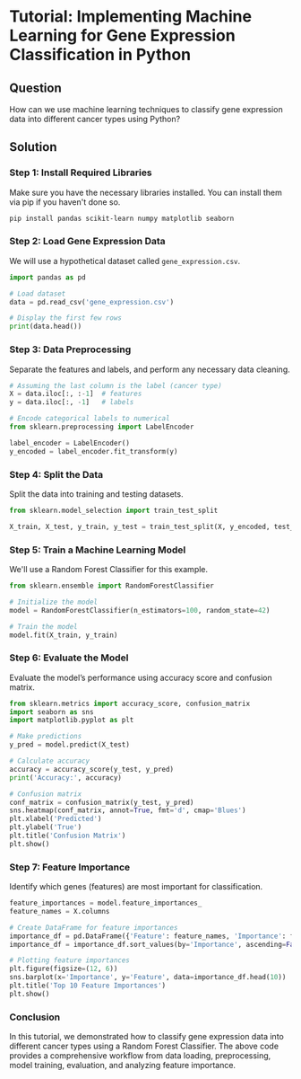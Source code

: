 # Tutorial: Implementing Machine Learning for Gene Expression Classification in Python

## Question
How can we use machine learning techniques to classify gene expression data into different cancer types using Python?

## Solution

### Step 1: Install Required Libraries
Make sure you have the necessary libraries installed. You can install them via pip if you haven't done so.

```bash
pip install pandas scikit-learn numpy matplotlib seaborn
```

### Step 2: Load Gene Expression Data
We will use a hypothetical dataset called `gene_expression.csv`.

```python
import pandas as pd

# Load dataset
data = pd.read_csv('gene_expression.csv')

# Display the first few rows
print(data.head())
```

### Step 3: Data Preprocessing
Separate the features and labels, and perform any necessary data cleaning.

```python
# Assuming the last column is the label (cancer type)
X = data.iloc[:, :-1]  # features
y = data.iloc[:, -1]   # labels

# Encode categorical labels to numerical
from sklearn.preprocessing import LabelEncoder

label_encoder = LabelEncoder()
y_encoded = label_encoder.fit_transform(y)
```

### Step 4: Split the Data
Split the data into training and testing datasets.

```python
from sklearn.model_selection import train_test_split

X_train, X_test, y_train, y_test = train_test_split(X, y_encoded, test_size=0.2, random_state=42)
```

### Step 5: Train a Machine Learning Model
We'll use a Random Forest Classifier for this example.

```python
from sklearn.ensemble import RandomForestClassifier

# Initialize the model
model = RandomForestClassifier(n_estimators=100, random_state=42)

# Train the model
model.fit(X_train, y_train)
```

### Step 6: Evaluate the Model
Evaluate the model’s performance using accuracy score and confusion matrix.

```python
from sklearn.metrics import accuracy_score, confusion_matrix
import seaborn as sns
import matplotlib.pyplot as plt

# Make predictions
y_pred = model.predict(X_test)

# Calculate accuracy
accuracy = accuracy_score(y_test, y_pred)
print('Accuracy:', accuracy)

# Confusion matrix
conf_matrix = confusion_matrix(y_test, y_pred)
sns.heatmap(conf_matrix, annot=True, fmt='d', cmap='Blues')
plt.xlabel('Predicted')
plt.ylabel('True')
plt.title('Confusion Matrix')
plt.show()
```

### Step 7: Feature Importance
Identify which genes (features) are most important for classification.

```python
feature_importances = model.feature_importances_
feature_names = X.columns

# Create DataFrame for feature importances
importance_df = pd.DataFrame({'Feature': feature_names, 'Importance': feature_importances})
importance_df = importance_df.sort_values(by='Importance', ascending=False)

# Plotting feature importances
plt.figure(figsize=(12, 6))
sns.barplot(x='Importance', y='Feature', data=importance_df.head(10))
plt.title('Top 10 Feature Importances')
plt.show()
```

### Conclusion
In this tutorial, we demonstrated how to classify gene expression data into different cancer types using a Random Forest Classifier. The above code provides a comprehensive workflow from data loading, preprocessing, model training, evaluation, and analyzing feature importance.